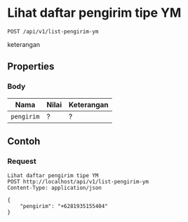 # Lihat daftar pengirim tipe YM
```http
POST /api/v1/list-pengirim-ym
```
keterangan
## Properties
### Body
Nama  | Nilai | Keterangan
--- | --- | ---
<code>pengirim</code> | ? | ?

## Contoh

### Request
```http
Lihat daftar pengirim tipe YM
POST http://localhost/api/v1/list-pengirim-ym
Content-Type: application/json

{
    "pengirim": "+6281935155404"
}
```
